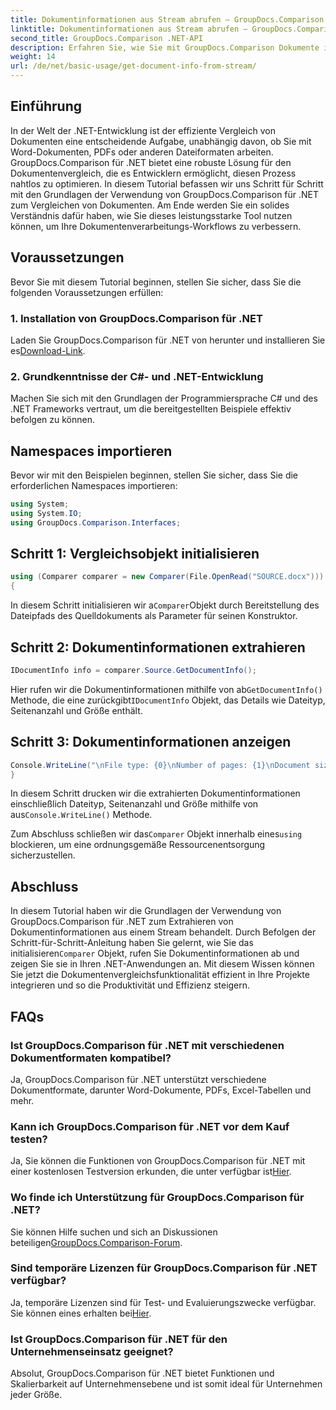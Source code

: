 ```yaml
---
title: Dokumentinformationen aus Stream abrufen – GroupDocs.Comparison für .NET
linktitle: Dokumentinformationen aus Stream abrufen – GroupDocs.Comparison für .NET
second_title: GroupDocs.Comparison .NET-API
description: Erfahren Sie, wie Sie mit GroupDocs.Comparison Dokumente in .NET effizient vergleichen und so Ihre Dokumentenverarbeitungs-Workflows nahtlos verbessern.
weight: 14
url: /de/net/basic-usage/get-document-info-from-stream/
---
```

## Einführung
In der Welt der .NET-Entwicklung ist der effiziente Vergleich von Dokumenten eine entscheidende Aufgabe, unabhängig davon, ob Sie mit Word-Dokumenten, PDFs oder anderen Dateiformaten arbeiten. GroupDocs.Comparison für .NET bietet eine robuste Lösung für den Dokumentenvergleich, die es Entwicklern ermöglicht, diesen Prozess nahtlos zu optimieren. In diesem Tutorial befassen wir uns Schritt für Schritt mit den Grundlagen der Verwendung von GroupDocs.Comparison für .NET zum Vergleichen von Dokumenten. Am Ende werden Sie ein solides Verständnis dafür haben, wie Sie dieses leistungsstarke Tool nutzen können, um Ihre Dokumentenverarbeitungs-Workflows zu verbessern.
## Voraussetzungen
Bevor Sie mit diesem Tutorial beginnen, stellen Sie sicher, dass Sie die folgenden Voraussetzungen erfüllen:
### 1. Installation von GroupDocs.Comparison für .NET
 Laden Sie GroupDocs.Comparison für .NET von herunter und installieren Sie es[Download-Link](https://releases.groupdocs.com/comparison/net/).
### 2. Grundkenntnisse der C#- und .NET-Entwicklung
Machen Sie sich mit den Grundlagen der Programmiersprache C# und des .NET Frameworks vertraut, um die bereitgestellten Beispiele effektiv befolgen zu können.

## Namespaces importieren
Bevor wir mit den Beispielen beginnen, stellen Sie sicher, dass Sie die erforderlichen Namespaces importieren:
```csharp
using System;
using System.IO;
using GroupDocs.Comparison.Interfaces;
```

## Schritt 1: Vergleichsobjekt initialisieren
```csharp
using (Comparer comparer = new Comparer(File.OpenRead("SOURCE.docx")))
{
```
 In diesem Schritt initialisieren wir a`Comparer`Objekt durch Bereitstellung des Dateipfads des Quelldokuments als Parameter für seinen Konstruktor.
## Schritt 2: Dokumentinformationen extrahieren
```csharp
IDocumentInfo info = comparer.Source.GetDocumentInfo();
```
 Hier rufen wir die Dokumentinformationen mithilfe von ab`GetDocumentInfo()` Methode, die eine zurückgibt`IDocumentInfo` Objekt, das Details wie Dateityp, Seitenanzahl und Größe enthält.
## Schritt 3: Dokumentinformationen anzeigen
```csharp
Console.WriteLine("\nFile type: {0}\nNumber of pages: {1}\nDocument size: {2} bytes", info.FileType, info.PageCount, info.Size);
}
```
 In diesem Schritt drucken wir die extrahierten Dokumentinformationen einschließlich Dateityp, Seitenanzahl und Größe mithilfe von aus`Console.WriteLine()` Methode.

 Zum Abschluss schließen wir das`Comparer` Objekt innerhalb eines`using` blockieren, um eine ordnungsgemäße Ressourcenentsorgung sicherzustellen.

## Abschluss
 In diesem Tutorial haben wir die Grundlagen der Verwendung von GroupDocs.Comparison für .NET zum Extrahieren von Dokumentinformationen aus einem Stream behandelt. Durch Befolgen der Schritt-für-Schritt-Anleitung haben Sie gelernt, wie Sie das initialisieren`Comparer` Objekt, rufen Sie Dokumentinformationen ab und zeigen Sie sie in Ihren .NET-Anwendungen an. Mit diesem Wissen können Sie jetzt die Dokumentenvergleichsfunktionalität effizient in Ihre Projekte integrieren und so die Produktivität und Effizienz steigern.
## FAQs
### Ist GroupDocs.Comparison für .NET mit verschiedenen Dokumentformaten kompatibel?
Ja, GroupDocs.Comparison für .NET unterstützt verschiedene Dokumentformate, darunter Word-Dokumente, PDFs, Excel-Tabellen und mehr.
### Kann ich GroupDocs.Comparison für .NET vor dem Kauf testen?
 Ja, Sie können die Funktionen von GroupDocs.Comparison für .NET mit einer kostenlosen Testversion erkunden, die unter verfügbar ist[Hier](https://releases.groupdocs.com/).
### Wo finde ich Unterstützung für GroupDocs.Comparison für .NET?
 Sie können Hilfe suchen und sich an Diskussionen beteiligen[GroupDocs.Comparison-Forum](https://forum.groupdocs.com/c/comparison/12).
### Sind temporäre Lizenzen für GroupDocs.Comparison für .NET verfügbar?
 Ja, temporäre Lizenzen sind für Test- und Evaluierungszwecke verfügbar. Sie können eines erhalten bei[Hier](https://purchase.groupdocs.com/temporary-license/).
### Ist GroupDocs.Comparison für .NET für den Unternehmenseinsatz geeignet?
Absolut, GroupDocs.Comparison für .NET bietet Funktionen und Skalierbarkeit auf Unternehmensebene und ist somit ideal für Unternehmen jeder Größe.